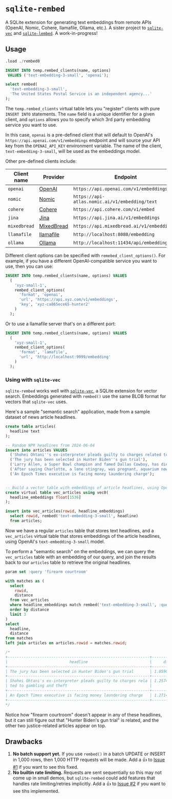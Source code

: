 # `sqlite-rembed`

A SQLite extension for generating text embeddings from remote APIs (OpenAI, Nomic, Cohere, llamafile, Ollama, etc.). A sister project to [`sqlite-vec`](https://github.com/asg017/sqlite-vec) and [`sqlite-lembed`](https://github.com/asg017/sqlite-lembed). A work-in-progress!

## Usage

```sql
.load ./rembed0

INSERT INTO temp.rembed_clients(name, options)
 VALUES ('text-embedding-3-small', 'openai');

select rembed(
  'text-embedding-3-small',
  'The United States Postal Service is an independent agency...'
);
```

The `temp.rembed_clients` virtual table lets you "register" clients with pure `INSERT INTO` statements. The `name` field is a unique identifier for a given client, and `options` allows you to specify which 3rd party embedding service you want to use.

In this case, `openai` is a pre-defined client that will default to OpenAI's `https://api.openai.com/v1/embeddings` endpoint and will source your API key from the `OPENAI_API_KEY` environment variable. The name of the client, `text-embedding-3-small`, will be used as the embeddings model.

Other pre-defined clients include:

| Client name  | Provider                                                                             | Endpoint                                       | API Key              |
| ------------ | ------------------------------------------------------------------------------------ | ---------------------------------------------- | -------------------- |
| `openai`     | [OpenAI](https://platform.openai.com/docs/guides/embeddings)                         | `https://api.openai.com/v1/embeddings`         | `OPENAI_API_KEY`     |
| `nomic`      | [Nomic](https://docs.nomic.ai/reference/endpoints/nomic-embed-text)                  | `https://api-atlas.nomic.ai/v1/embedding/text` | `NOMIC_API_KEY`      |
| `cohere`     | [Cohere](https://docs.cohere.com/reference/embed)                                    | `https://api.cohere.com/v1/embed`              | `CO_API_KEY`         |
| `jina`       | [Jina](https://api.jina.ai/redoc#tag/embeddings)                                     | `https://api.jina.ai/v1/embeddings`            | `JINA_API_KEY`       |
| `mixedbread` | [MixedBread](https://www.mixedbread.ai/api-reference#quick-start-guide)              | `https://api.mixedbread.ai/v1/embeddings/`     | `MIXEDBREAD_API_KEY` |
| `llamafile`  | [llamafile](https://github.com/Mozilla-Ocho/llamafile)                               | `http://localhost:8080/embedding`              | None                 |
| `ollama`     | [Ollama](https://github.com/ollama/ollama/blob/main/docs/api.md#generate-embeddings) | `http://localhost:11434/api/embeddings`        | None                 |

Different client options can be specified with `remebed_client_options()`. For example, if you have a different OpenAI-compatible service you want to use, then you can use:

```sql
INSERT INTO temp.rembed_clients(name, options) VALUES
  (
    'xyz-small-1',
    rembed_client_options(
      'format', 'openai',
      'url', 'https://api.xyz.com/v1/embeddings',
      'key', 'xyz-ca865ece65-hunter2'
    )
  );
```

Or to use a llamafile server that's on a different port:

```sql
INSERT INTO temp.rembed_clients(name, options) VALUES
  (
    'xyz-small-1',
    rembed_client_options(
      'format', 'lamafile',
      'url', 'http://localhost:9999/embedding'
    )
  );
```

### Using with `sqlite-vec`

`sqlite-rembed` works well with [`sqlite-vec`](https://github.com/asg017/sqlite-vec), a SQLite extension for vector search. Embeddings generated with `rembed()` use the same BLOB format for vectors that `sqlite-vec` uses.

Here's a sample "semantic search" application, made from a sample dataset of news article headlines.

```sql
create table articles(
  headline text
);

-- Random NPR headlines from 2024-06-04
insert into articles VALUES
  ('Shohei Ohtani''s ex-interpreter pleads guilty to charges related to gambling and theft'),
  ('The jury has been selected in Hunter Biden''s gun trial'),
  ('Larry Allen, a Super Bowl champion and famed Dallas Cowboy, has died at age 52'),
  ('After saying Charlotte, a lone stingray, was pregnant, aquarium now says she''s sick'),
  ('An Epoch Times executive is facing money laundering charge');


-- Build a vector table with embeddings of article headlines, using OpenAI's API
create virtual table vec_articles using vec0(
  headline_embeddings float[1536]
);

insert into vec_articles(rowid, headline_embeddings)
  select rowid, rembed('text-embedding-3-small', headline)
  from articles;

```

Now we have a regular `articles` table that stores text headlines, and a `vec_articles` virtual table that stores embeddings of the article headlines, using OpenAI's `text-embedding-3-small` model.

To perform a "semantic search" on the embeddings, we can query the `vec_articles` table with an embedding of our query, and join the results back to our `articles` table to retrieve the original headlines.

```sql
param set :query 'firearm courtroom'

with matches as (
  select
    rowid,
    distance
  from vec_articles
  where headline_embeddings match rembed('text-embedding-3-small', :query)
  order by distance
  limit 3
)
select
  headline,
  distance
from matches
left join articles on articles.rowid = matches.rowid;

/*
+--------------------------------------------------------------+------------------+
|                           headline                           |     distance     |
+--------------------------------------------------------------+------------------+
| The jury has been selected in Hunter Biden's gun trial       | 1.05906391143799 |
+--------------------------------------------------------------+------------------+
| Shohei Ohtani's ex-interpreter pleads guilty to charges rela | 1.2574303150177  |
| ted to gambling and theft                                    |                  |
+--------------------------------------------------------------+------------------+
| An Epoch Times executive is facing money laundering charge   | 1.27144026756287 |
+--------------------------------------------------------------+------------------+
*/
```

Notice how "firearm courtroom" doesn't appear in any of these headlines, but it can still figure out that "Hunter Biden's gun trial" is related, and the other two justice-related articles appear on top.

## Drawbacks

1. **No batch support yet.** If you use `rembed()` in a batch UPDATE or INSERT in 1,000 rows, then 1,000 HTTP requests will be made. Add a :+1: to [Issue #1](https://github.com/asg017/sqlite-rembed/issues/1) if you want to see this fixed.
2. **No builtin rate limiting.** Requests are sent sequentially so this may not come up in small demos, but `sqlite-rembed` could add features that handles rate limiting/retries implicitly. Add a :+1: to [Issue #2](https://github.com/asg017/sqlite-rembed/issues/2) if you want to see tihs implemented.
